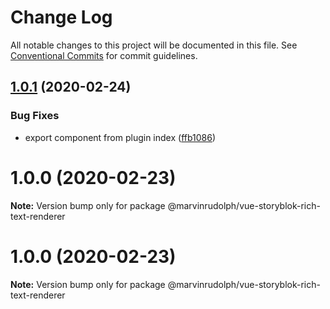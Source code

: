 # Change Log

All notable changes to this project will be documented in this file.
See [Conventional Commits](https://conventionalcommits.org) for commit guidelines.

## [1.0.1](https://github.com/MarvinRudolph/storyblok-rich-text-renderer/compare/@marvinrudolph/vue-storyblok-rich-text-renderer@1.0.0...@marvinrudolph/vue-storyblok-rich-text-renderer@1.0.1) (2020-02-24)


### Bug Fixes

* export component from plugin index ([ffb1086](https://github.com/MarvinRudolph/storyblok-rich-text-renderer/commit/ffb1086b667753dad3d758c9c5acbf97e2cdd20d))






# 1.0.0 (2020-02-23)

**Note:** Version bump only for package @marvinrudolph/vue-storyblok-rich-text-renderer





# 1.0.0 (2020-02-23)

**Note:** Version bump only for package @marvinrudolph/vue-storyblok-rich-text-renderer
